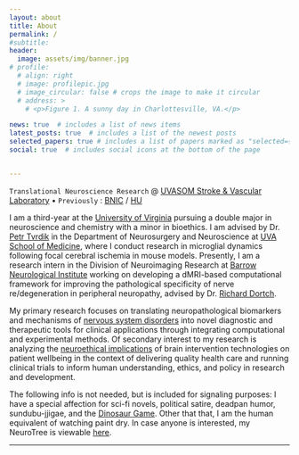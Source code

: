 ```yaml
---
layout: about
title: About
permalink: /
#subtitle:
header:
  image: assets/img/banner.jpg
# profile:
  # align: right
  # image: profilepic.jpg
  # image_circular: false # crops the image to make it circular
  # address: >
    # <p>Figure 1. A sunny day in Charlottesville, VA.</p>

news: true  # includes a list of news items
latest_posts: true  # includes a list of the newest posts
selected_papers: true # includes a list of papers marked as "selected={true}"
social: true  # includes social icons at the bottom of the page


---
```

``Translational Neuroscience Research`` @ [UVASOM Stroke & Vascular Laboratory](https://med.virginia.edu/neurosurgery/research/stroke-and-vascular-lab/) • ``Previously`` : [BNIC](https://www.barrowneuro.org/for-physicians-researchers/research/research-programs-labs/neuroimaging/imaging-center/) / [HU](https://home.hamptonu.edu/)

I am a third-year at the [University of Virginia](https://www.virginia.edu/) pursuing a double major in neuroscience and chemistry with a minor in bioethics. I am advised by Dr. [Petr Tvrdik](https://med.virginia.edu/bims/faculty/?facbio=1&id=48788) in the Department of Neurosurgery and Neuroscience at [UVA School of Medicine](https://med.virginia.edu/), where I conduct research in microglial dynamics following focal cerebral ischemia in mouse models. Presently, I am a research intern in the Division of Neuroimaging Research at [Barrow Neurological Institute](https://www.barrowneuro.org/) working on developing a dMRI-based computational framework for improving the pathological specificity of nerve re/degeneration in peripheral neuropathy, advised by Dr. [Richard Dortch](https://www.barrowneuro.org/person/richard-dortch-phd/).

My primary research focuses on translating neuropathological biomarkers and mechanisms of [nervous system disorders](https://www.ninds.nih.gov/health-information/disorders) into novel diagnostic and therapeutic tools for clinical applications through integrating computational and experimental methods. Of secondary interest to my research is analyzing the [neuroethical implications](https://www.ninds.nih.gov/current-research/focus-tools-topics/focus-neuroethics#:~:text=Neuroethics%20is%20a%20field%20that,identity%2C%20consciousness%2C%20and%20autonomy.) of brain intervention technologies on patient wellbeing in the context of delivering quality health care and running clinical trials to inform human understanding, ethics, and policy in research and development.

The following info is not needed, but is included for signaling purposes: I have a special affection for sci-fi novels, political satire, deadpan humor, sundubu-jjigae, and the [Dinosaur Game](chrome://dino/). Other that that, I am the human equivalent of watching paint dry. In case anyone is interested, my NeuroTree is viewable [here](http://neurotree.org/neurotree/tree.php?pid=936347&pnodecount=4&cnodecount=2&fontsize=1).


<hr>
